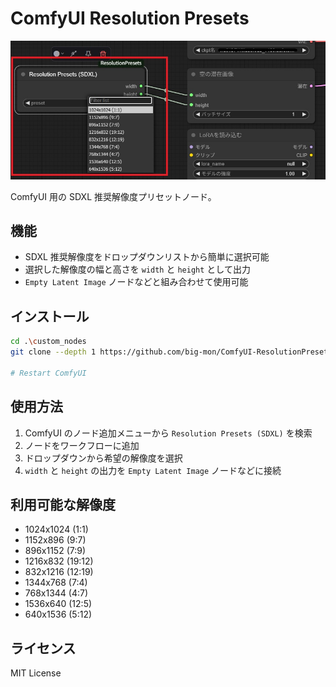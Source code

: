 # ComfyUI Resolution Presets

![](image.jpg)

ComfyUI 用の SDXL 推奨解像度プリセットノード。

## 機能

- SDXL 推奨解像度をドロップダウンリストから簡単に選択可能
- 選択した解像度の幅と高さを `width` と `height` として出力
- `Empty Latent Image` ノードなどと組み合わせて使用可能

## インストール

```bash
cd .\custom_nodes
git clone --depth 1 https://github.com/big-mon/ComfyUI-ResolutionPresets.git

# Restart ComfyUI
```

## 使用方法

1. ComfyUI のノード追加メニューから `Resolution Presets (SDXL)` を検索
2. ノードをワークフローに追加
3. ドロップダウンから希望の解像度を選択
4. `width` と `height` の出力を `Empty Latent Image` ノードなどに接続

## 利用可能な解像度

- 1024x1024 (1:1)
- 1152x896 (9:7)
- 896x1152 (7:9)
- 1216x832 (19:12)
- 832x1216 (12:19)
- 1344x768 (7:4)
- 768x1344 (4:7)
- 1536x640 (12:5)
- 640x1536 (5:12)

## ライセンス

MIT License
